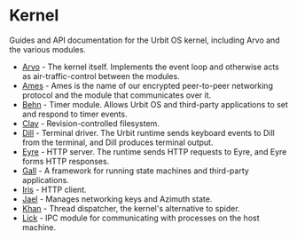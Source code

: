 # Kernel

Guides and API documentation for the Urbit OS kernel, including Arvo and the various modules.

- [Arvo](arvo) - The kernel itself. Implements the event loop and otherwise acts as air-traffic-control between the modules.
- [Ames](ames) - Ames is the name of our encrypted peer-to-peer networking protocol and the module that communicates over it.
- [Behn](behn) - Timer module. Allows Urbit OS and third-party applications to set and respond to timer events.
- [Clay](clay) - Revision-controlled filesystem.
- [Dill](dill) - Terminal driver. The Urbit runtime sends keyboard events to Dill from the terminal, and Dill produces terminal output.
- [Eyre](eyre) - HTTP server. The runtime sends HTTP requests to Eyre, and Eyre forms HTTP responses.
- [Gall](gall) - A framework for running state machines and third-party applications.
- [Iris](iris) - HTTP client.
- [Jael](jael) - Manages networking keys and Azimuth state.
- [Khan](khan) - Thread dispatcher, the kernel's alternative to spider.
- [Lick](lick) - IPC module for communicating with processes on the host machine.
